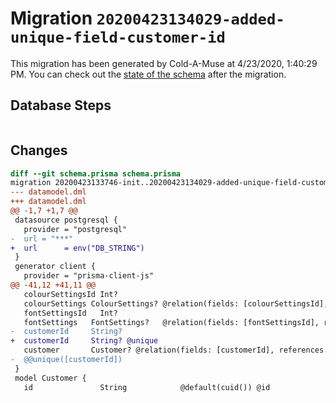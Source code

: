 # Migration `20200423134029-added-unique-field-customer-id`

This migration has been generated by Cold-A-Muse at 4/23/2020, 1:40:29 PM.
You can check out the [state of the schema](./schema.prisma) after the migration.

## Database Steps

```sql

```

## Changes

```diff
diff --git schema.prisma schema.prisma
migration 20200423133746-init..20200423134029-added-unique-field-customer-id
--- datamodel.dml
+++ datamodel.dml
@@ -1,7 +1,7 @@
 datasource postgresql {
   provider = "postgresql"
-  url = "***"
+  url      = env("DB_STRING")
 }
 generator client {
   provider = "prisma-client-js"
@@ -41,12 +41,11 @@
   colourSettingsId Int?        
   colourSettings ColourSettings? @relation(fields: [colourSettingsId], references: [id])
   fontSettingsId   Int?         
   fontSettings   FontSettings?   @relation(fields: [fontSettingsId], references: [id])
-  customerId     String?   
+  customerId     String? @unique
   customer       Customer? @relation(fields: [customerId], references: [id])
-  @@unique([customerId])
 }
 model Customer {
   id               String            @default(cuid()) @id
```


